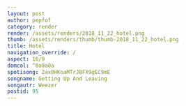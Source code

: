 ```yaml
---
layout: post
author: pepfof
category: render
render: /assets/renders/2018_11_22_hotel.png
thumb: /assets/renders/thumb/thumb-2018_11_22_hotel.png
title: Hotel
navigation_override: /
aspect: 16/9
domcol: ^0a0a0a
spotisong: 2ax0HKoaMTrJBFX9gEC9mE
songname: Getting Up And Leaving
songautr: Weezer
postid: 95
---
```


<!--USER BEGIN 1-->

<!--USER END 1-->

<!--more-->
<!--USER BEGIN 2-->

<!--USER END 2-->

